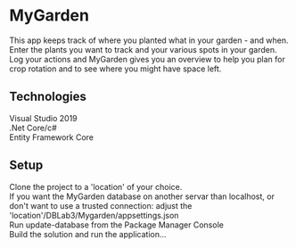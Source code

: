 # MyGarden

This app keeps track of where you planted what in your garden - and when.\
Enter the plants you want to track and your various spots in your garden.\
Log your actions and MyGarden gives you an overview to help you plan for crop rotation and to see where you might have space left.

## Technologies

Visual Studio 2019\
.Net Core/c#\
Entity Framework Core

## Setup
Clone the project to a 'location' of your choice.\
If you want the MyGarden database on another servar than localhost, or don't want to use a trusted connection: adjust the 'location'/DBLab3/Mygarden/appsettings.json\
Run update-database from the Package Manager Console\
Build the solution and run the application...

